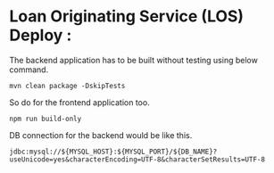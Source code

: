 # Loan Originating Service (LOS) Deploy : 

The backend application has to be built without testing using below command.

```
mvn clean package -DskipTests
```
So do for the frontend application too.

```
npm run build-only
```

DB connection for the backend would be like this.
```
jdbc:mysql://${MYSQL_HOST}:${MYSQL_PORT}/${DB_NAME}?useUnicode=yes&characterEncoding=UTF-8&characterSetResults=UTF-8
```
